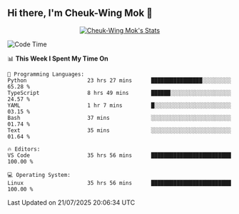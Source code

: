 ## Hi there, I'm Cheuk-Wing Mok 👋

<!--
**mozro0327/mozro0327** is a ✨ _special_ ✨ repository because its `README.md` (this file) appears on your GitHub profile.

Here are some ideas to get you started:

- 🔭 I’m currently working on ...
- 🌱 I’m currently learning ...
- 👯 I’m looking to collaborate on ...
- 🤔 I’m looking for help with ...
- 💬 Ask me about ...
- 📫 How to reach me: ...
- 😄 Pronouns: ...
- ⚡ Fun fact: ...
-->

<p align="center">
  <a href="https://github.com/mozro0327" class="rich-diff-level-one">
    <img src="https://github-readme-stats.vercel.app/api?username=mozro0327&title_color=333&text_color=777" alt="Cheuk-Wing Mok's Stats" >
    <!-- &hide=issues
    <img src="https://github-readme-stats.vercel.app/api?username=mozro0327&hide=issues&title_color=333&text_color=777" alt="Cheuk-Wing Mok's Stats" >
    -->
  </a>
</p>

<!--START_SECTION:waka-->
![Code Time](http://img.shields.io/badge/Code%20Time-3%2C620%20hrs%2018%20mins-blue)

📊 **This Week I Spent My Time On** 

```text
💬 Programming Languages: 
Python                   23 hrs 27 mins      ████████████████░░░░░░░░░   65.28 % 
TypeScript               8 hrs 49 mins       ██████░░░░░░░░░░░░░░░░░░░   24.57 % 
YAML                     1 hr 7 mins         █░░░░░░░░░░░░░░░░░░░░░░░░   03.15 % 
Bash                     37 mins             ░░░░░░░░░░░░░░░░░░░░░░░░░   01.74 % 
Text                     35 mins             ░░░░░░░░░░░░░░░░░░░░░░░░░   01.64 % 

🔥 Editors: 
VS Code                  35 hrs 56 mins      █████████████████████████   100.00 % 

💻 Operating System: 
Linux                    35 hrs 56 mins      █████████████████████████   100.00 % 
```


 Last Updated on 21/07/2025 20:06:34 UTC
<!--END_SECTION:waka-->
